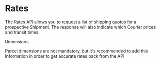 # Rates

The Rates API allows you to request a list of shipping quotes for a prospective Shipment. The response will also 
indicate which Courier prices and transit times.

<aside class="notice">
<div class="h3">Dimensions</div>
<p>Parcel dimensions are not mandatory, but it's recommended to add this information in order to get accurate rates back
from the API</p>
</aside>
